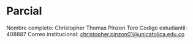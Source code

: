 # Parcial
Nombre completo: Christopher Thomas Pínzon Toro 
Codigo estudiantil: 408887
Correo institucional: christopher.pinzon01@unicatolica.edu.co
